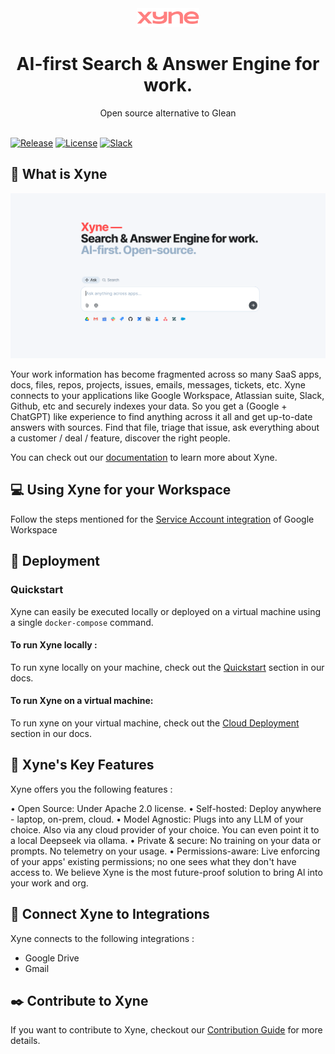 <div align="center">

<img alt="xyne-logo" src="docs/readme/logo.svg?raw=true" width="100">

</div>
<h1 align="center">AI-first Search & Answer Engine for work.</h1>
<div align="center">
Open source alternative to Glean
</div>
<br>

[![Release](https://img.shields.io/github/release/xynehq/xyne.svg?style=flat-square)](https://github.com/xynehq/Xyne/releases/latest)
[![License](https://img.shields.io/badge/license-Apache%202.0-blue?style=flat-square)](https://opensource.org/licenses/Apache-2.0)
[![Slack](https://img.shields.io/badge/slack-xyne-brightgreen.svg?logo=slack?style=flat-square)](http://xynerds.slack.com/)
## 📌 What is Xyne 
![Xyne App](docs/readme/Xyne-Readme.png)

Your work information has become fragmented across so many
SaaS apps, docs, files, repos, projects, issues, emails,
messages, tickets, etc. Xyne connects to your applications like
Google Workspace, Atlassian suite, Slack, Github, etc and
securely indexes your data. So you get a (Google + ChatGPT)
like experience to find anything across it all and get up-to-date
answers with sources.
Find that file, triage that issue, ask everything about a
customer / deal / feature, discover the right people.


You can check out our [documentation](https://docs.xynehq.com) to learn more about Xyne.

## 💻 Using Xyne for your Workspace 	
Follow the steps mentioned for the [Service Account integration](https://docs.xynehq.com/authentication/service-accounts) of Google Workspace

## 🚀 Deployment 
### Quickstart
Xyne can easily be executed locally or deployed on a virtual machine using a single ```docker-compose``` command.

#### To run Xyne locally :
To run xyne locally on your machine, check out the [Quickstart](https://xyne.mintlify.app/quickstart) section in our docs.

#### To run Xyne on a virtual machine: 
To run xyne on your virtual machine, check out the [Cloud Deployment](https://xyne.mintlify.app/deployment/cloud/aws/aws-deployment-with-docker) section in our docs.


## 🔑  Xyne's Key Features

Xyne offers you the following features :

• Open Source: Under Apache 2.0 license.
• Self-hosted: Deploy anywhere - laptop, on-prem, cloud.
• Model Agnostic: Plugs into any LLM of your choice. Also
via any cloud provider of your choice. You can even point it
to a local Deepseek via ollama.
• Private & secure: No training on your data or prompts. No
telemetry on your usage.
• Permissions-aware: Live enforcing of your apps' existing
permissions; no one sees what they don't have access to.
We believe Xyne is the most future-proof solution to bring Al
into your work and org.

## 🔌 Connect Xyne to Integrations

Xyne connects to the following integrations : 
- Google Drive
- Gmail


## ✒️  Contribute to Xyne
If you want to contribute to Xyne, checkout our [Contribution Guide](https://xyne.mintlify.app/contribution/contribute) for more details.

